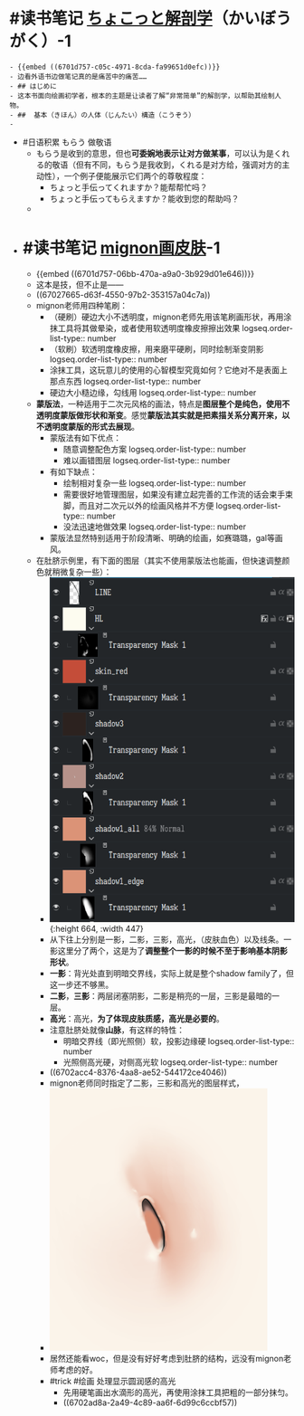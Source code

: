 # #读书笔记 [ちょこっと解剖学](hls__ちょこっと人体解剖学で圧倒的にうまく描けるキャラクターデッサン_1728137446039_0)（かいぼうがく）-1
	- {{embed ((6701d757-c05c-4971-8cda-fa99651d0efc))}}
	- 边看外语书边做笔记真的是痛苦中的痛苦……
	- ## はじめに
	- 这本书面向绘画初学者，根本的主题是让读者了解“非常简单”的解剖学，以帮助其绘制人物。
	- ##  基本（きほん）の人体（じんたい）構造（こうぞう）
	-
- #日语积累 もらう 做敬语
	- もらう是收到的意思，但也**可委婉地表示让对方做某事**，可以认为是くれる的敬语（但有不同，もらう是我收到，くれる是对方给，强调对方的主动性），一个例子便能展示它们两个的尊敬程度：
		- ちょっと手伝ってくれますか？能帮帮忙吗？
		- ちょっと手伝ってもらえますか？能收到您的帮助吗？
	-
- # #读书笔记 [mignon画皮肤](hls__[机翻]mignonがしっかり教える「肌塗り」の秘訣_1728137440500_0)-1
	- {{embed ((6701d757-06bb-470a-a9a0-3b929d01e646))}}
	- 这本是技，但不止是——
	- ((67027665-d63f-4550-97b2-353157a04c7a))
	- mignon老师用四种笔刷：
		- （硬刷）硬边大小不透明度，mignon老师先用该笔刷画形状，再用涂抹工具将其做晕染，或者使用软透明度橡皮擦擦出效果
		  logseq.order-list-type:: number
		- （软刷）软透明度橡皮擦，用来磨平硬刷，同时绘制渐变阴影
		  logseq.order-list-type:: number
		- 涂抹工具，这玩意儿的使用的心智模型究竟如何？它绝对不是表面上那点东西
		  logseq.order-list-type:: number
		- 硬边大小糙边缘，勾线用
		  logseq.order-list-type:: number
	- **蒙版法**，一种适用于二次元风格的画法，特点是**图层整个是纯色，使用不透明度蒙版做形状和渐变**。感觉**蒙版法其实就是把素描关系分离开来，以不透明度蒙版的形式去展现**。
		- 蒙版法有如下优点：
			- 随意调整配色方案
			  logseq.order-list-type:: number
			- 难以画错图层
			  logseq.order-list-type:: number
		- 有如下缺点：
			- 绘制相对复杂一些
			  logseq.order-list-type:: number
			- 需要很好地管理图层，如果没有建立起完善的工作流的话会束手束脚，而且对二次元以外的绘画风格并不方便
			  logseq.order-list-type:: number
			- 没法迅速地做效果
			  logseq.order-list-type:: number
		- 蒙版法显然特别适用于阶段清晰、明确的绘画，如赛璐璐，gal等画风。
	- 在肚脐示例里，有下面的图层（其实不使用蒙版法也能画，但快速调整颜色就稍微复杂一些）：
		- ![image.png](../assets/image_1728227813896_0.png){:height 664, :width 447}
		- 从下往上分别是一影，二影，三影，高光，（皮肤血色）以及线条。一影这里分了两个，这是为了**调整整个一影的时候不至于影响基本阴影形状**。
		- **一影**：背光处直到明暗交界线，实际上就是整个shadow family了，但这一步还不够黑。
		- **二影**，**三影**：两层闭塞阴影，二影是稍亮的一层，三影是最暗的一层。
		- **高光**：高光，**为了体现皮肤质感，高光是必要的**。
		- 注意肚脐处就像**山脉**，有这样的特性：
			- 明暗交界线（即光照侧）软，投影边缘硬
			  logseq.order-list-type:: number
			- 光照侧高光硬，对侧高光软
			  logseq.order-list-type:: number
		- ((6702acc4-8376-4aa8-ae52-544172ce4046))
		- mignon老师同时指定了二影，三影和高光的图层样式，
		- ![image.png](../assets/image_1728227981949_0.png)
		- 居然还能看woc，但是没有好好考虑到肚脐的结构，远没有mignon老师考虑的好。
		- #trick #绘画 处理显示圆润感的高光
			- 先用硬笔画出水滴形的高光，再使用涂抹工具把粗的一部分抹匀。
			- ((6702ad8a-2a49-4c89-aa6f-6d99c6ccbf57))